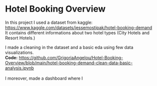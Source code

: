 # Hotel Booking Overview

In this project I used a dataset from kaggle: https://www.kaggle.com/datasets/jessemostipak/hotel-booking-demand <br>
It contains different informations about two hotel types (City Hotels and Resort Hotels.)
<br>

I made a cleaning in the dataset and a basic eda using few data visualizations. <br>
**Code:** https://github.com/GrigoriaAngelou/Hotel-Booking-Overview/blob/main/hotel-booking-demand-clean-data-basic-analysis.ipynb
<br> <br>
I moreover, made a dashboard where I 
